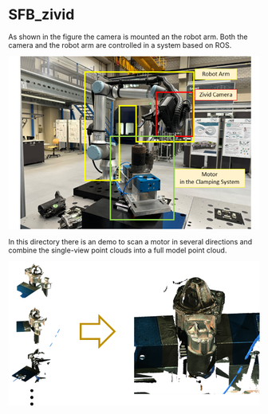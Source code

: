 # SFB_zivid
As shown in the figure the camera is mounted an the robot arm. Both the camera and the robot arm are controlled in a system based on ROS.

![zivid and robot arm](readme_documents/zivid_on_robot_arm.png)

In this directory there is an demo to scan a motor in several directions and combine the single-view point clouds into a full model point cloud.

![single_combine](readme_documents/single_combine.png)
